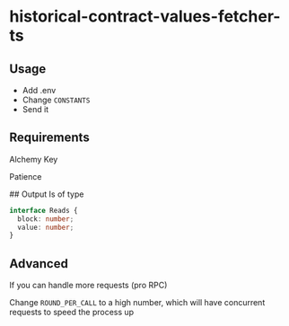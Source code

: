 # historical-contract-values-fetcher-ts

## Usage

- Add .env
- Change `CONSTANTS`
- Send it

## Requirements

Alchemy Key

Patience



## Output
Is of type 

```ts
interface Reads {
  block: number;
  value: number;
}
```


## Advanced

If you can handle more requests (pro RPC)

Change `ROUND_PER_CALL` to a high number, which will have concurrent requests to speed the process up